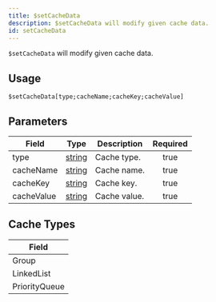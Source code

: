 ```yaml
---
title: $setCacheData
description: $setCacheData will modify given cache data.
id: setCacheData
---
```


`$setCacheData` will modify given cache data.

## Usage

```aoi
$setCacheData[type;cacheName;cacheKey;cacheValue]
```

## Parameters

| Field      | Type                                                                                              | Description  | Required |
| ---------- | ------------------------------------------------------------------------------------------------- | ------------ | :------: |
| type       | [string](https://developer.mozilla.org/en-US/docs/Web/JavaScript/Reference/Global_Objects/String) | Cache type.  |   true   |
| cacheName  | [string](https://developer.mozilla.org/en-US/docs/Web/JavaScript/Reference/Global_Objects/String) | Cache name.  |   true   |
| cacheKey   | [string](https://developer.mozilla.org/en-US/docs/Web/JavaScript/Reference/Global_Objects/String) | Cache key.   |   true   |
| cacheValue | [string](https://developer.mozilla.org/en-US/docs/Web/JavaScript/Reference/Global_Objects/String) | Cache value. |   true   |

## Cache Types

| Field         | 
| --------------| 
| Group         | 
| LinkedList    | 
| PriorityQueue | 

